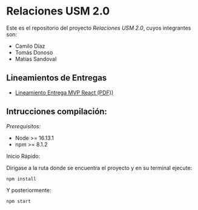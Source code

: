 # Relaciones USM 2.0

Este es el repositorio del proyecto *Relaciones USM 2.0*, cuyos integrantes son:

* Camilo Díaz​
* Tomás Donoso
* Matías Sandoval

## Lineamientos de Entregas

- [Lineamiento Entrega MVP React (PDF))](https://aula.usm.cl/pluginfile.php/6436577/mod_resource/content/1/Tarea%208%20React.pdf)

## Intrucciones compilación:

_Prerequisitos:_
* Node >= 16.13.1
* npm >= 8.1.2

Inicio Rápido: 

Dirigase a la ruta donde se encuentra el proyecto y en su terminal ejecute:
```
npm install
```

Y posteriormente:
```
npm start
```





